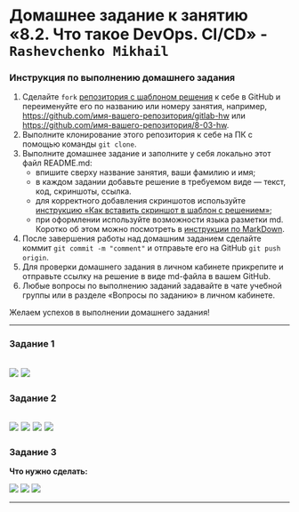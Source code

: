 # Домашнее задание к занятию «8.2.  Что такое DevOps. СI/СD» - `Rashevchenko Mikhail`

### Инструкция по выполнению домашнего задания

   1. Сделайте `fork` [репозитория c шаблоном решения](https://github.com/netology-code/sys-pattern-homework) к себе в GitHub и переименуйте его по названию или номеру занятия, например, https://github.com/имя-вашего-репозитория/gitlab-hw или https://github.com/имя-вашего-репозитория/8-03-hw.
   2. Выполните клонирование этого репозитория к себе на ПК с помощью команды `git clone`.
   3. Выполните домашнее задание и заполните у себя локально этот файл README.md:
      - впишите сверху название занятия, ваши фамилию и имя;
      - в каждом задании добавьте решение в требуемом виде — текст, код, скриншоты, ссылка.
      - для корректного добавления скриншотов используйте [инструкцию «Как вставить скриншот в шаблон с решением»](https://github.com/netology-code/sys-pattern-homework/blob/main/screen-instruction.md);
      - при оформлении используйте возможности языка разметки md. Коротко об этом можно посмотреть в [инструкции  по MarkDown](https://github.com/netology-code/sys-pattern-homework/blob/main/md-instruction.md).
   4. После завершения работы над домашним заданием сделайте коммит `git commit -m "comment"` и отправьте его на GitHub `git push origin`.
   5. Для проверки домашнего задания в личном кабинете прикрепите и отправьте ссылку на решение в виде md-файла в вашем GitHub.
   6. Любые вопросы по выполнению заданий задавайте в чате учебной группы или в разделе «Вопросы по заданию» в личном кабинете.
   
Желаем успехов в выполнении домашнего задания!

---

### Задание 1

![](https://raw.githubusercontent.com/mrashevchenko/hw82/main/img/task1configur.PNG)
![](https://raw.githubusercontent.com/mrashevchenko/hw82/main/img/task1result.PNG)
---

### Задание 2

![](https://raw.githubusercontent.com/mrashevchenko/hw82/main/img/task2configur.PNG)
![](https://raw.githubusercontent.com/mrashevchenko/hw82/main/img/task2result.PNG)
![](https://raw.githubusercontent.com/mrashevchenko/hw82/main/img/task2result2.PNG)
![](https://raw.githubusercontent.com/mrashevchenko/hw82/main/img/task2result3.PNG)
---

### Задание 3

**Что нужно сделать:**

![](https://raw.githubusercontent.com/mrashevchenko/hw82/main/img/task3configur.PNG)
![](https://raw.githubusercontent.com/mrashevchenko/hw82/main/img/task3result.PNG)
![](https://raw.githubusercontent.com/mrashevchenko/hw82/main/img/task3result2.PNG)


---
